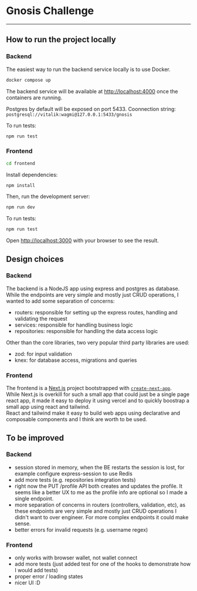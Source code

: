 # Gnosis Challenge
---

## How to run the project locally

### Backend

The easiest way to run the backend service locally is to use Docker.

```bash
docker compose up
```

The backend service will be available at [http://localhost:4000](http://localhost:4000) once the containers are running.  

Postgres by default will be exposed on port 5433.
Coonnection string: `postgresql://vitalik:wagmi@127.0.0.1:5433/gnosis`

To run tests:

```bash
npm run test
```

### Frontend

```bash
cd frontend
```

Install dependencies:

```bash
npm install
```

Then, run the development server:

```bash
npm run dev
```

To run tests:

```bash
npm run test
```

Open [http://localhost:3000](http://localhost:3000) with your browser to see the result.  

## Design choices

### Backend

The backend is a NodeJS app using express and postgres as database.  
While the endpoints are very simple and mostly just CRUD operations, I wanted to add some separation of concerns:

- routers: responsible for setting up the express routes, handling and validating the request 
- services: responsible for handling business logic
- repositories: responsible for handling the data access logic

Other than the core libraries, two very popular third party libraries are used:
- zod: for input validation
- knex: for database access, migrations and queries

### Frontend

The frontend is a [Next.js](https://nextjs.org) project bootstrapped with [`create-next-app`](https://nextjs.org/docs/app/api-reference/cli/create-next-app).  
While Next.js is overkill for such a small app that could just be a single page react app, it made it easy to deploy it using vercel and to quickly boostrap a small app using react and tailwind.  
React and tailwind make it easy to build web apps using declarative and composable components and I think are worth to be used.  


## To be improved

### Backend

- session stored in memory, when the BE restarts the session is lost, for example configure express-session to use Redis
- add more tests (e.g. repositories integration tests)
- right now the PUT /profile API both creates and updates the profile. It seems like a better UX to me as the profile info are optional so I made a single endpoint.
- more separation of concerns in routers (controllers, validation, etc), as these endpoints are very simple and mostly just CRUD operations I didn't want to over engineer. For more complex endpoints it could make sense.
- better errors for invalid requests (e.g. username regex)

### Frontend

- only works with browser wallet, not wallet connect
- add more tests (just added test for one of the hooks to demonstrate how I would add tests)
- proper error / loading states
- nicer UI :D
